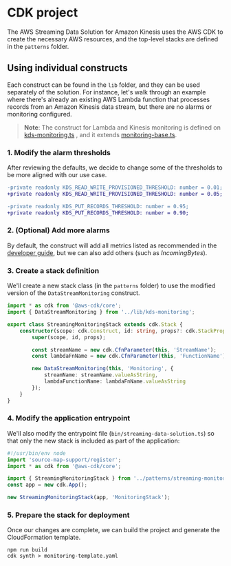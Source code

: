 # CDK project
The AWS Streaming Data Solution for Amazon Kinesis uses the AWS CDK to create the necessary AWS resources, and the top-level stacks are defined in the `patterns` folder.

## Using individual constructs
Each construct can be found in the `lib` folder, and they can be used separately of the solution. For instance, let's walk through an example where there's already an existing AWS Lambda function that processes records from an Amazon Kinesis data stream, but there are no alarms or monitoring configured.

> **Note**: The construct for Lambda and Kinesis monitoring is defined on [kds-monitoring.ts](lib/kds-monitoring.ts) , and it extends [monitoring-base.ts](lib/monitoring-base.ts).

### 1. Modify the alarm thresholds
After reviewing the defaults, we decide to change some of the thresholds to be more aligned with our use case.

```diff
-private readonly KDS_READ_WRITE_PROVISIONED_THRESHOLD: number = 0.01;
+private readonly KDS_READ_WRITE_PROVISIONED_THRESHOLD: number = 0.05;

-private readonly KDS_PUT_RECORDS_THRESHOLD: number = 0.95;
+private readonly KDS_PUT_RECORDS_THRESHOLD: number = 0.90;
```

### 2. (Optional) Add more alarms
By default, the construct will add all metrics listed as recommended in the [developer guide](https://docs.aws.amazon.com/streams/latest/dev/monitoring-with-cloudwatch.html#kinesis-metric-use), but we can also add others (such as _IncomingBytes_).

### 3. Create a stack definition
We'll create a new stack class (in the `patterns` folder) to use the modified version of the `DataStreamMonitoring` construct.

```typescript
import * as cdk from '@aws-cdk/core';
import { DataStreamMonitoring } from '../lib/kds-monitoring';

export class StreamingMonitoringStack extends cdk.Stack {
    constructor(scope: cdk.Construct, id: string, props?: cdk.StackProps) {
        super(scope, id, props);

        const streamName = new cdk.CfnParameter(this, 'StreamName');
        const lambdaFnName = new cdk.CfnParameter(this, 'FunctionName');

        new DataStreamMonitoring(this, 'Monitoring', {
            streamName: streamName.valueAsString,
            lambdaFunctionName: lambdaFnName.valueAsString
        });
    }
}
```

### 4. Modify the application entrypoint
We'll also modify the entrypoint file (`bin/streaming-data-solution.ts`) so that only the new stack is included as part of the application:

```typescript
#!/usr/bin/env node
import 'source-map-support/register';
import * as cdk from '@aws-cdk/core';

import { StreamingMonitoringStack } from '../patterns/streaming-monitoring-stack';
const app = new cdk.App();

new StreamingMonitoringStack(app, 'MonitoringStack');
```

### 5. Prepare the stack for deployment
Once our changes are complete, we can build the project and generate the CloudFormation template.

```
npm run build
cdk synth > monitoring-template.yaml
```
